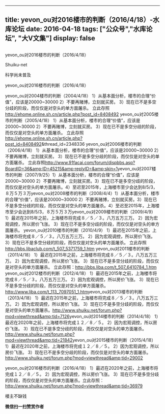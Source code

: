 
---
title:  yevon_ou对2016楼市的判断（2016/4/18）-水库论坛
date: 2016-04-18
tags: ["公众号","水库论坛", "大V文集"]
display: false
---


## 



yevon_ou对2016楼市的判断（2016/4/18）




Shuiku-net




科学尚未普及


yevon_ou对2016楼市的判断（2016/4/18）



yevon_ou对2004楼市的判断（2004/4/18） 1）从基本面分析，楼市的合理“价值”，应该是20000~30000 2）不要再赌博，立刻就买房。 3）现在已不是多空分歧的阶段，而仅仅是对空头的单方面屠杀。 立此存照<a target="_blank">http://ehome.online.sh.cn/article.php?post_id=8408492</a> yevon_ou对2005楼市的判断（2005/4/18） 1）从基本面分析，楼市的合理“价值”，应该是20000~30000 2）不要再赌博，立刻就买房。 3）现在已不是多空分歧的阶段，而仅仅是对空头的单方面屠杀。 立此存照<a target="_blank">http://ehome.online.sh.cn/article.php?post_id=8408492</a>&amp;thread_id=2348336 yevon_ou对2006楼市的判断（2006/4/18） 1）从基本面分析，楼市的合理“价值”，应该是20000~30000 2）不要再赌博，立刻就买房。 3）现在已不是多空分歧的阶段，而仅仅是对空头的单方面屠杀。 立此存照<a target="_blank">http://www.91facai.com/forum/dispbbs.asp?BoardID=36&amp;ID=45215&amp;replyID=&amp;skin=1</a>yevon_ou对2007楼市的判断（2007/9/25）1）从基本面分析，楼市的合理“价值”，应该是20000~30000 2）不要再赌博，立刻就买房。3）现在已不是多空分歧的阶段，而仅仅是对空头的单方面屠杀。4）至迟至2015年，上海楼市至少会达到8/5/3，８万５万３万yevon_ou对2008楼市的判断（2008/4/4）1）从基本面分析，楼市的合理“价值”，应该是20000~30000 2）不要再赌博，立刻就买房。3）现在已不是多空分歧的阶段，而仅仅是对空头的单方面屠杀。4）至迟至2015年，上海楼市至少会达到8/5/3，８万５万３万yevon_ou对2009楼市的判断（2009/4/9） 1）最迟在2015年之前，上海楼市将完成８／５／３。八万五万三万。 2）因为宏观调控，所以房价飞涨。 3）现在已不是多空分歧的阶段，而仅仅是对空头的单方面屠杀。 yevon_ou对2010楼市的判断（2010/4/9） 1）最迟在2015年之前，上海楼市将完成８／５／３。八万五万三万。 2）因为宏观调控，所以房价飞涨。 3）现在已不是多空分歧的阶段，而仅仅是对空头的单方面屠杀。 立此存照<a target="_blank">http://bbs.libaclub.com/t_507_5371759_1.htm</a> yevon_ou对2011楼市的判断（2011/4/18） 1）最迟在2015年之前，上海楼市将完成８／５／３。八万五万三万。 2）因为宏观调控，所以房价飞涨。 3）现在已不是多空分歧的阶段，而仅仅是对空头的单方面屠杀。 立此存照：<a target="_blank">http://bbs.liba.com/t_507_6410784_1.htm</a> yevon_ou对2012楼市的判断（2012/4/18） 1）最迟在2015年之前，上海楼市将完成８／５／３。八万五万三万。 2）因为宏观调控，所以房价飞涨。 3）现在已不是多空分歧的阶段，而仅仅是对空头的单方面屠杀。<a target="_blank">http://www.liba.com/t_113_7097051_1.htm</a>yevon_ou对2013楼市的判断（2013/4/18） 1）最迟在2015年之前，上海楼市将完成８／５／３。八万五万三万。 2）因为宏观调控，所以房价飞涨。 3）现在已不是多空分歧的阶段，而仅仅是对空头的单方面屠杀。<a target="_blank">http://www.shuiku.net/forum.php?mod=viewthread&amp;tid=7126</a>yevon_ou对2014楼市的判断（2014/4/18） 1）最迟在2020年之前，上海楼市将完成１２／８／５。 2）因为宏观调控，所以房价飞涨。 3）现在已不是多空分歧的阶段，而仅仅是对空头的单方面屠杀。<a target="_blank">http://www.shuiku.net/forum.php?mod=viewthread&amp;tid=21842</a>yevon_ou对2015楼市的判断（2015/4/18） 1）最迟在2020年之前，上海楼市将完成１２／８／５。 2）因为宏观调控，所以房价飞涨。 3）现在已不是多空分歧的阶段，而仅仅是对空头的单方面屠杀。<a target="_blank">http://www.shuiku.net/forum.php?mod=viewthread&amp;tid=29002</a>





yevon_ou对2016楼市的判断（2016/4/18）&nbsp;1）最迟在2020年之前，上海楼市将完成１２／８／５。&nbsp;2）因为宏观调控，所以房价飞涨。&nbsp;3）现在已不是多空分歧的阶段，而仅仅是对空头的单方面屠杀。立此存照：http://www.shuiku.net/forum.php?mod=viewthread&amp;tid=36979





楼主不缺钱


**微信扫一扫赞赏作者**













